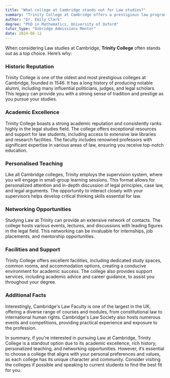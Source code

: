 ```yaml
---
title: "What college at Cambridge stands out for Law studies?"
summary: "Trinity College at Cambridge offers a prestigious law program with academic excellence, personalized teaching, and valuable networking opportunities for students."
author: "Dr. Emily Clark"
degree: "PhD in Mathematics, University of Oxford"
tutor_type: "Oxbridge Admissions Mentor"
date: 2024-06-12
---
```


When considering Law studies at Cambridge, **Trinity College** often stands out as a top choice. Here’s why:

### Historic Reputation
Trinity College is one of the oldest and most prestigious colleges at Cambridge, founded in 1546. It has a long history of producing notable alumni, including many influential politicians, judges, and legal scholars. This legacy can provide you with a strong sense of tradition and prestige as you pursue your studies.

### Academic Excellence
Trinity College boasts a strong academic reputation and consistently ranks highly in the legal studies field. The college offers exceptional resources and support for law students, including access to extensive law libraries and research facilities. The faculty includes renowned professors with significant expertise in various areas of law, ensuring you receive top-notch education.

### Personalised Teaching
Like all Cambridge colleges, Trinity employs the supervision system, where you will engage in small-group learning sessions. This format allows for personalized attention and in-depth discussion of legal principles, case law, and legal arguments. The opportunity to interact closely with your supervisors helps develop critical thinking skills essential for law.

### Networking Opportunities
Studying Law at Trinity can provide an extensive network of contacts. The college hosts various events, lectures, and discussions with leading figures in the legal field. This networking can be invaluable for internships, job placements, and mentorship opportunities.

### Facilities and Support
Trinity College offers excellent facilities, including dedicated study spaces, common rooms, and accommodation options, creating a conducive environment for academic success. The college also provides support services, including academic advice and career guidance, to assist you throughout your degree.

### Additional Facts
Interestingly, Cambridge's Law Faculty is one of the largest in the UK, offering a diverse range of courses and modules, from constitutional law to international human rights. Cambridge's Law Society also hosts numerous events and competitions, providing practical experience and exposure to the profession.

In summary, if you're interested in pursuing Law at Cambridge, Trinity College is a standout option due to its academic excellence, rich history, personalized teaching, and networking opportunities. However, it’s essential to choose a college that aligns with your personal preferences and values, as each college has its unique character and community. Consider visiting the colleges if possible and speaking to current students to find the best fit for you.
    